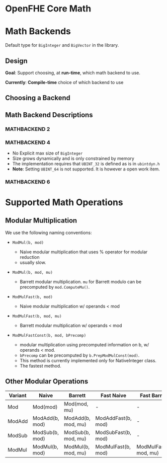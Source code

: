 # OpenFHE Core Math

# Math Backends

Default type for `BigInteger` and `BigVector` in the library.

## Design

**Goal**: Support choosing, at **run-time**, which math backend to use.

**Currently**: **Compile-time** choice of which backend to use

## Choosing a Backend



## Math Backend Descriptions

### MATHBACKEND 2
### MATHBACKEND 4

- No Explicit max size of `BigInteger`
- Size grows dynamically and is only constrained by memory
- The implementation requires that `UBINT_32` is defined as is in `ubintdyn.h` 
- **Note**: Setting `UBINT_64` is not supported. It is however a open work item.

### MATHBACKEND 6

# Supported Math Operations

## Modular Multiplication

We use the following naming conventions:

- `ModMul(b, mod)` 
  - Naive modular multiplication that uses % operator for modular reduction
  - usually slow.

- `ModMul(b, mod, mu)` 
  - Barrett modular multiplication. `mu` for Barrett modulo can be precomputed by `mod.ComputeMu()`.

- `ModMulFast(b, mod)` 
  - Naive modular multiplication w/ operands < mod

- `ModMulFast(b, mod, mu)` 
  - Barrett modular multiplication w/ operands < mod

- `ModMulFastConst(b, mod, bPrecomp)` 
  - modular multiplication using precomputed information on b, w/ operands < mod.
  - `bPrecomp` can be precomputed by `b.PrepModMulConst(mod)`. 
  - This method is currently implemented only for NativeInteger class. 
  - The fastest method.


## Other Modular Operations

| Variant | Naive          | Barrett            | Fast Naive         | Fast Barrett           | Fast Const                        |
|---------|----------------|--------------------|--------------------|------------------------|-----------------------------------|
| Mod     | Mod(mod)       | Mod(mod, mu)       | -                  | -                      | -                                 |
| ModAdd  | ModAdd(b, mod) | ModAdd(b, mod, mu) | ModAddFast(b, mod) | -                      | -                                 |
| ModSub  | ModSub(b, mod) | ModSub(b, mod, mu) | ModSubFast(b, mod) | -                      | -                                 |
| ModMul  | ModMul(b, mod) | ModMul(b, mod, mu) | ModMulFast(b, mod) | ModMulFast(b, mod, mu) | ModMulFastConst(b, mod, bPrecomp) |
